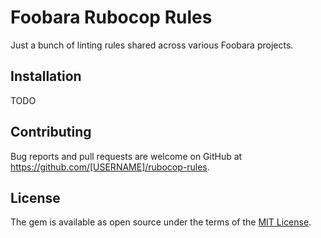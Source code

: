 # Foobara Rubocop Rules

Just a bunch of linting rules shared across various Foobara projects.

## Installation

TODO

## Contributing

Bug reports and pull requests are welcome on GitHub at https://github.com/[USERNAME]/rubocop-rules.

## License

The gem is available as open source under the terms of the [MIT License](https://opensource.org/licenses/MIT).
